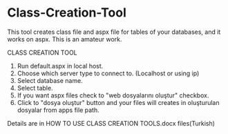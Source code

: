 # Class-Creation-Tool
This tool creates class file and aspx file for tables of your databases, and it works on aspx.
This is an amateur work.

CLASS CREATION TOOL

1) Run default.aspx in local host.
2) Choose which server type to connect to. (Localhost or using ip)
3) Select database name.
4) Select table.
5) If you want aspx files check to "web dosyalarını oluştur" checkbox.
6) Click to "dosya oluştur" button and your files will creates in oluşturulan dosyalar from apps file path.

Details are in HOW TO USE CLASS CREATION TOOLS.docx files(Turkish)
